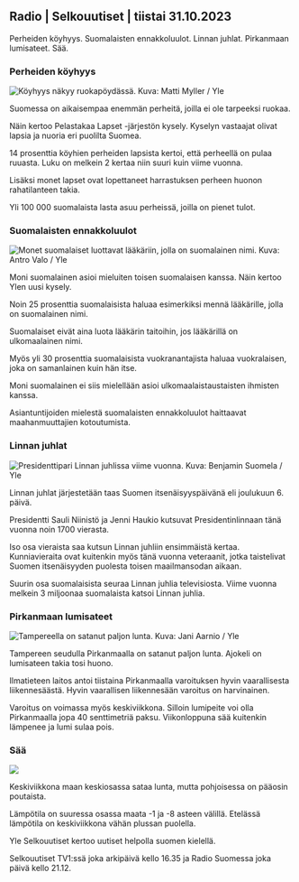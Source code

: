## Radio | Selkouutiset | tiistai 31.10.2023

Perheiden köyhyys. Suomalaisten ennakkoluulot. Linnan juhlat. Pirkanmaan
lumisateet. Sää.

### Perheiden köyhyys

![Köyhyys näkyy ruokapöydässä. Kuva: Matti Myller /
Yle](https://images.cdn.yle.fi/image/upload/c_crop,h_1080,w_1919,x_0,y_0/ar_1.7777777777777777,c_fill,g_faces,h_675,w_1200/dpr_1.0/q_auto:eco/f_auto/fl_lossy/v1674642954/39-106372263d105c885d6a)

Suomessa on aikaisempaa enemmän perheitä, joilla ei ole tarpeeksi
ruokaa.

Näin kertoo Pelastakaa Lapset -järjestön kysely. Kyselyn vastaajat
olivat lapsia ja nuoria eri puolilta Suomea.

14 prosenttia köyhien perheiden lapsista kertoi, että perheellä on pulaa
ruuasta. Luku on melkein 2 kertaa niin suuri kuin viime vuonna.

Lisäksi monet lapset ovat lopettaneet harrastuksen perheen huonon
rahatilanteen takia.

Yli 100 000 suomalaista lasta asuu perheissä, joilla on pienet tulot.

### Suomalaisten ennakkoluulot

![Monet suomalaiset luottavat lääkäriin, jolla on suomalainen nimi.
Kuva: Antro Valo /
Yle](https://images.cdn.yle.fi/image/upload/c_crop,h_3179,w_5653,x_0,y_83/ar_1.7777777777777777,c_fill,g_faces,h_675,w_1200/dpr_1.0/q_auto:eco/f_auto/fl_lossy/v1697116975/39-11855466527f10854aec)

Moni suomalainen asioi mieluiten toisen suomalaisen kanssa. Näin kertoo
Ylen uusi kysely.

Noin 25 prosenttia suomalaisista haluaa esimerkiksi mennä lääkärille,
jolla on suomalainen nimi.

Suomalaiset eivät aina luota lääkärin taitoihin, jos lääkärillä on
ulkomaalainen nimi.

Myös yli 30 prosenttia suomalaisista vuokranantajista haluaa
vuokralaisen, joka on samanlainen kuin hän itse.

Moni suomalainen ei siis mielellään asioi ulkomaalaistaustaisten
ihmisten kanssa.

Asiantuntijoiden mielestä suomalaisten ennakkoluulot haittaavat
maahanmuuttajien kotoutumista.

### Linnan juhlat

![Presidenttipari Linnan juhlissa viime vuonna. Kuva: Benjamin Suomela /
Yle](https://images.cdn.yle.fi/image/upload/c_crop,h_1674,w_2976,x_0,y_24/ar_1.7777777777777777,c_fill,g_faces,h_675,w_1200/dpr_1.0/q_auto:eco/f_auto/fl_lossy/v1670345033/39-1044359638f710a6e724)

Linnan juhlat järjestetään taas Suomen itsenäisyyspäivänä eli joulukuun
6. päivä.

Presidentti Sauli Niinistö ja Jenni Haukio kutsuvat Presidentinlinnaan
tänä vuonna noin 1700 vierasta.

Iso osa vieraista saa kutsun Linnan juhliin ensimmäistä kertaa.
Kunniavieraita ovat kuitenkin myös tänä vuonna veteraanit, jotka
taistelivat Suomen itsenäisyyden puolesta toisen maailmansodan aikaan.

Suurin osa suomalaisista seuraa Linnan juhlia televisiosta. Viime vuonna
melkein 3 miljoonaa suomalaista katsoi Linnan juhlia.

### Pirkanmaan lumisateet

![Tampereella on satanut paljon lunta. Kuva: Jani Aarnio /
Yle](https://images.cdn.yle.fi/image/upload/c_crop,h_3375,w_6000,x_0,y_331/ar_1.7777777777777777,c_fill,g_faces,h_675,w_1200/dpr_1.0/q_auto:eco/f_auto/fl_lossy/v1698736404/39-11934306540799d9879d)

Tampereen seudulla Pirkanmaalla on satanut paljon lunta. Ajokeli on
lumisateen takia tosi huono.

Ilmatieteen laitos antoi tiistaina Pirkanmaalla varoituksen hyvin
vaarallisesta liikennesäästä. Hyvin vaarallisen liikennesään varoitus on
harvinainen.

Varoitus on voimassa myös keskiviikkona. Silloin lumipeite voi olla
Pirkanmaalla jopa 40 senttimetriä paksu. Viikonloppuna sää kuitenkin
lämpenee ja lumi sulaa pois.

### Sää

![](https://images.cdn.yle.fi/image/upload/c_crop,h_1080,w_1919,x_0,y_0/ar_1.7777777777777777,c_fill,g_faces,h_675,w_1200/dpr_1.0/q_auto:eco/f_auto/fl_lossy/v1698767793/39-11940016541239893d2b)

Keskiviikkona maan keskiosassa sataa lunta, mutta pohjoisessa on pääosin
poutaista.

Lämpötila on suuressa osassa maata -1 ja -8 asteen välillä. Etelässä
lämpötila on keskiviikkona vähän plussan puolella.

Yle Selkouutiset kertoo uutiset helpolla suomen kielellä.

Selkouutiset TV1:ssä joka arkipäivä kello 16.35 ja Radio Suomessa joka
päivä kello 21.12.
